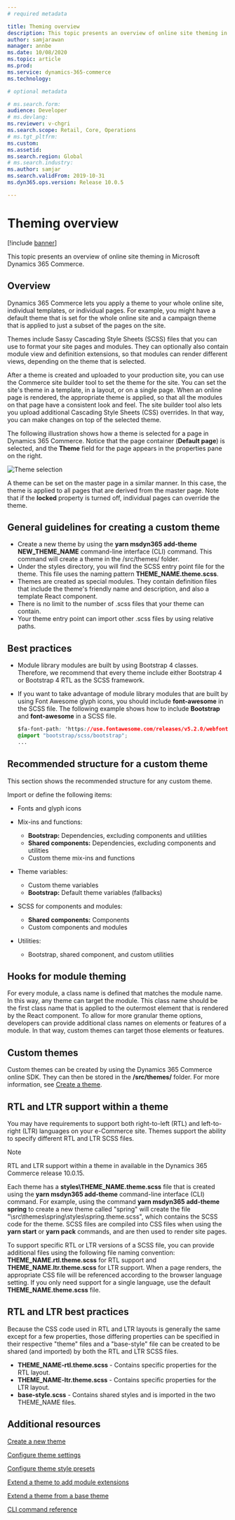```yaml
---
# required metadata

title: Theming overview
description: This topic presents an overview of online site theming in Microsoft Dynamics 365 Commerce.
author: samjarawan
manager: annbe
ms.date: 10/08/2020
ms.topic: article
ms.prod: 
ms.service: dynamics-365-commerce
ms.technology: 

# optional metadata

# ms.search.form: 
audience: Developer
# ms.devlang: 
ms.reviewer: v-chgri
ms.search.scope: Retail, Core, Operations
# ms.tgt_pltfrm: 
ms.custom: 
ms.assetid: 
ms.search.region: Global
# ms.search.industry: 
ms.author: samjar
ms.search.validFrom: 2019-10-31
ms.dyn365.ops.version: Release 10.0.5

---
```

# Theming overview

[!include [banner](../includes/banner.md)]

This topic presents an overview of online site theming in Microsoft Dynamics 365 Commerce.

## Overview

Dynamics 365 Commerce lets you apply a theme to your whole online site, individual templates, or individual pages. For example, you might have a default theme that is set for the whole online site and a campaign theme that is applied to just a subset of the pages on the site. 

Themes include Sassy Cascading Style Sheets (SCSS) files that you can use to format your site pages and modules. They can optionally also contain module view and definition extensions, so that modules can render different views, depending on the theme that is selected. 

After a theme is created and uploaded to your production site, you can use the Commerce site builder tool to set the theme for the site. You can set the site's theme in a template, in a layout, or on a single page. When an online page is rendered, the appropriate theme is applied, so that all the modules on that page have a consistent look and feel. The site builder tool also lets you upload additional Cascading Style Sheets (CSS) overrides. In that way, you can make changes on top of the selected theme.

The following illustration shows how a theme is selected for a page in Dynamics 365 Commerce. Notice that the page container (**Default page**) is selected, and the **Theme** field for the page appears in the properties pane on the right.

![Theme selection](media/theming-1.png)

A theme can be set on the master page in a similar manner. In this case, the theme is applied to all pages that are derived from the master page. Note that if the **locked** property is turned off, individual pages can override the theme.

## General guidelines for creating a custom theme

- Create a new theme by using the **yarn msdyn365 add-theme NEW_THEME_NAME** command-line interface (CLI) command. This command will create a theme in the /src/themes/ folder.
- Under the styles directory, you will find the SCSS entry point file for the theme. This file uses the naming pattern **THEME_NAME.theme.scss**. 
- Themes are created as special modules. They contain definition files that include the theme's friendly name and description, and also a template React component.
- There is no limit to the number of .scss files that your theme can contain.
- Your theme entry point can import other .scss files by using relative paths.

## Best practices

- Module library modules are built by using Bootstrap 4 classes. Therefore, we recommend that every theme include either Bootstrap 4 or Bootstrap 4 RTL as the  SCSS framework.
- If you want to take advantage of module library modules that are built by using Font Awesome glyph icons, you should include **font-awesome** in the SCSS file. The following example shows how to include **Bootstrap** and **font-awesome** in a SCSS file.

    ```css
    $fa-font-path: 'https://use.fontawesome.com/releases/v5.2.0/webfonts' !default;
    @import "bootstrap/scss/bootstrap";
    ...
    ```

## Recommended structure for a custom theme

This section shows the recommended structure for any custom theme. 

Import or define the following items:

- Fonts and glyph icons
- Mix-ins and functions:

    - **Bootstrap:** Dependencies, excluding components and utilities
    - **Shared components:** Dependencies, excluding components and utilities
    - Custom theme mix-ins and functions

- Theme variables:

    - Custom theme variables
    - **Bootstrap:** Default theme variables (fallbacks)

- SCSS for components and modules:

    - **Shared components:** Components
    - Custom components and modules

- Utilities:

    - Bootstrap, shared component, and custom utilities

## Hooks for module theming

For every module, a class name is defined that matches the module name. In this way, any theme can target the module. This class name should be the first class name that is applied to the outermost element that is rendered by the React component. To allow for more granular theme options, developers can provide additional class names on elements or features of a module. In that way, custom themes can target those elements or features.

## Custom themes

Custom themes can be created by using the Dynamics 365 Commerce online SDK. They can then be stored in the **/src/themes/** folder. For more information, see [Create a theme](create-theme.md).

## RTL and LTR support within a theme

You may have requirements to support both right-to-left (RTL) and left-to-right (LTR) languages on your e-Commerce site. Themes support the ability to specify different RTL and LTR SCSS files. 

> [!NOTE]
> RTL and LTR support within a theme in available in the Dynamics 365 Commerce release 10.0.15.

Each theme has a **styles\THEME_NAME.theme.scss** file that is created using the **yarn msdyn365 add-theme** command-line interface (CLI) command. For example, using the command **yarn msdyn365 add-theme spring** to create a new theme called "spring" will create the file "\src\themes\spring\styles\spring.theme.scss", which contains the SCSS code for the theme. SCSS files are compiled into CSS files when using the **yarn start** or **yarn pack** commands, and are then used to render site pages. 

To support specific RTL or LTR versions of a SCSS file, you can provide additional files using the following file naming convention: **THEME_NAME.rtl.theme.scss** for RTL support and **THEME_NAME.ltr.theme.scss** for LTR support. When a page renders, the appropriate CSS file will be referenced according to the browser language setting. If you only need support for a single language, use the default **THEME_NAME.theme.scss** file.

## RTL and LTR best practices

Because the CSS code used in RTL and LTR layouts is generally the same except for a few properties, those differing properties can be specified in their respective "theme" files and a "base-style" file can be created to be shared (and imported) by both the RTL and LTR SCSS files.

- **THEME_NAME-rtl.theme.scss** - Contains specific properties for the RTL layout.
- **THEME_NAME-ltr.theme.scss** - Contains specific properties for the LTR layout.
- **base-style.scss** - Contains shared styles and is imported in the two THEME_NAME files.

## Additional resources

[Create a new theme](create-theme.md)

[Configure theme settings](configure-theme-settings.md)

[Configure theme style presets](theme-style-presets.md)

[Extend a theme to add module extensions](theme-module-extensions.md)

[Extend a theme from a base theme](extend-theme.md)

[CLI command reference](cli-command-reference.md)

